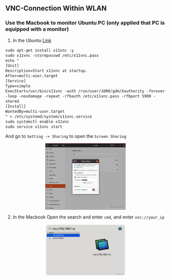 ## VNC-Connection Within WLAN 

### Use the Macbook to monitor Ubuntu PC (only applied that PC is equipped with a monitor)
1. In the Ubuntu
[Link](https://juejin.cn/post/6939860863125815303)
```
sudo apt-get install x11vnc -y
sudo x11vnc -storepasswd /etc/x11vnc.pass
echo "
[Unit]
Description=Start x11vnc at startup.
After=multi-user.target
[Service]
Type=simple
ExecStart=/usr/bin/x11vnc -auth /run/user/1000/gdm/Xauthority -forever -loop -noxdamage -repeat -rfbauth /etc/x11vnc.pass -rfbport 5900 -shared
[Install]
WantedBy=multi-user.target 
" > /etc/systemd/system/x11vnc.service
sudo systemctl enable x11vnc
sudo service x11vnc start
```
And go to ```Setting -> Sharing``` to open the ```Screen Sharing```
<div align="center">
  <a href="">
    <img align="center" src="image/vnc_viewer_ubuntu_setting.png" width="50%" alt="vnc_viewer_ubuntu_setting">
  </a> 
</div>

2. In the Macbook
Open the search and enter ```cmd```, and enter ```vnc://your_ip```
<div align="center">
  <a href="">
    <img align="center" src="image/vnc_viewer_macbook_setting.png" width="50%" alt="vnc_viewer_macbook_setting">
  </a> 
</div>